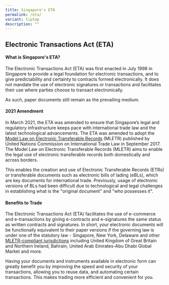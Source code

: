 ```yaml
---
title: Singapore's ETA
permalink: /eta/
variant: tiptap
description: ""
---
```

<h2><strong>Electronic Transactions Act (ETA)</strong></h2><p></p><h4>What is Singapore's ETA?</h4><p>The Electronic Transactions Act (ETA) was first enacted in July 1998 in Singapore to provide a legal foundation for electronic transactions, and to give predictability and certainty to contracts formed electronically. It does not mandate the use of electronic signatures or transactions and facilitates their use where parties choose to transact electronically.</p><p>As such, paper documents still remain as the prevailing medium.</p><p></p><h4>2021 Amendment</h4><p>In March 2021, the ETA was amended to ensure that Singapore’s legal and regulatory infrastructure keeps pace with international trade law and the latest technological advancements. The ETA was amended to adopt the <a href="https://uncitral.un.org/en/texts/ecommerce/modellaw/electronic_transferable_records" rel="noopener noreferrer nofollow" target="_blank">Model Law on Electronic Transferable Records</a> (MLETR) published by United Nations Commission on International Trade Law in September 2017. The Model Law on Electronic Transferable Records (MLETR) aims to enable the legal use of electronic transferable records both domestically and across borders.</p><p>This enables the creation and use of Electronic Transferable Records (ETRs) or transferable documents such as electronic bills of lading (eBLs), which are key documents for international trade. Previously, usage of electronic versions of BLs had been difficult due to technological and legal challenges in establishing what is the "original document" and "who possesses it".</p><p></p><h4>Benefits to Trade</h4><p>The Electronic Transactions Act (ETA) facilitates the use of e-commerce and e-transactions by giving e-contracts and e-signatures the same status as written contracts and signatures. In short, your electronic documents will be functionally equivalent to their paper versions if the governing law is under one of the statutory law - Singapore, New York, Delaware and other <a href="https://uncitral.un.org/en/texts/ecommerce/modellaw/electronic_transferable_records/status" rel="noopener noreferrer nofollow" target="_blank">MLETR-compliant jurisdictions</a> including United Kingdom of Great Britain and Northern Ireland, Bahrain, United Arab Emirates-Abu Dhabi Global Market and more.</p><p>Having your documents and instruments available in electronic form can greatly benefit you by improving the speed and security of your transactions, allowing you to reuse data, and automating certain transactions. This makes trading more efficient and convenient for you.</p><p></p><p></p><p></p><p></p>